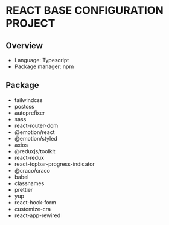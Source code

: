 # REACT BASE CONFIGURATION PROJECT

## Overview

- Language: Typescript
- Package manager: npm

## Package

- tailwindcss
- postcss
- autoprefixer
- sass
- react-router-dom
- @emotion/react
- @emotion/styled
- axios
- @reduxjs/toolkit
- react-redux
- react-topbar-progress-indicator
- @craco/craco
- babel
- classnames
- prettier
- yup
- react-hook-form
- customize-cra
- react-app-rewired
